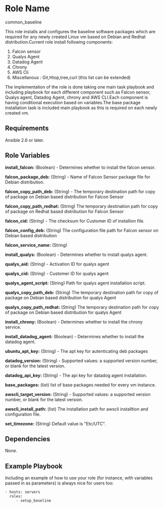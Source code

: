 Role Name
=========

common_baseline

This role installs and configures the baseline software packages which are required for any newly created Linux vm based on Debian and Redhat distribution.Current role install following components:

1. Falcon sensor
2. Qualys Agent
3. Datadog Agent
4. Chrony
5. AWS Cli
6. Miscellanous : Git,Htop,tree,curl (this list can be extended)

The implementation of the role is done taking one main task playbook and including playbook for each different component such as Falcon sensor, Qualys agent, Datadog Agent, chrony and AWS CLI.Each component is having conditional execution based on variables.The base package installation task is included main playbook as this is required on each newly created vm.

Requirements
------------

Ansible 2.6 or later.

Role Variables
--------------

**install_falcon:** (Boolean) -  Determines whether to install the falcon sensor.

**falcon_package_deb:** (String) - Name of Falcon Sensor package file for Debian distribution.

**falcon_copy_path_deb:** (String) - The temporary destination path for copy of package on Debian based distribution for Falcon Sensor

**falcon_copy_path_redhat:** (String) The temporary destination path for copy of package on Redhat based distribution for Falcon Sensor

**falcon_cid:** (String) -  The checksum for Customer ID of installion file.

**falcon_config_deb:** (String) The configuration file path for Falcon sensor on Debian based distribution

**falcon_service_name:** (String)

**install_qualys:** (Boolean) -  Determines whether to install qualys agent.

**qualys_aid:** (String) - Activation ID for qualys agent

**qualys_cid:** (String) - Customer ID for qualys agent

**qualys_agent_script:** (String) Path for qualys agent installation script.

**qualys_copy_path_deb:** (String) The temporary destination path for copy of package on Debian based distribution for qualys Agent

**qualys_copy_path_redhat:** (String) The temporary destination path for copy of package on Debian based distribution for qualys Agent

**install_chrony:** (Boolean) -  Determines whether to install the chrony service.

**install_datadog_agent:** (Boolean) -  Determines whether to install the datadog agent.

**ubuntu_apt_key:** (String) -  The apt key for autenticating deb packages

**datadog_version:** (String) - Supported values: a supported version number, or blank for the latest version.

**datadog_api_key:** (String) -  The api key for datadog agent installation.

**base_packages:** (list) list of base packages needed for every vm instance.

**awscli_target_version:** (String) - Supported values: a supported version number, or blank for the latest version.

**awscli_install_path:** (list) The installation path for awscli installtion and configuration file.

**set_timezone:** (String) Default value is "Etc/UTC".

Dependencies
------------

None.

Example Playbook
----------------

Including an example of how to use your role (for instance, with variables passed in as parameters) is always nice for users too:

    - hosts: servers
      roles:
         - setup_baseline
